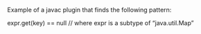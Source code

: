 Example of a javac plugin that finds the following pattern:

expr.get(key) == null // where expr is a subtype of “java.util.Map”
